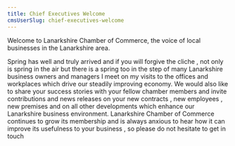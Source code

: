 ```yaml
---
title: Chief Executives Welcome
cmsUserSlug: chief-executives-welcome
---
```


Welcome to Lanarkshire Chamber of Commerce, the voice of local businesses in the Lanarkshire area.

Spring has well and truly arrived and if you will forgive the cliche , not only is spring in the air but there is a spring too in the step of many Lanarkshire business owners and managers I meet on my visits to the offices and workplaces which drive our steadily improving economy. We would also like to share your success stories with your fellow chamber members and invite contributions and news releases on your new contracts , new employees , new premises and on all other developments which enhance our Lanarkshire business environment. Lanarkshire Chamber of Commerce continues to grow its membership and is always anxious to hear how it can improve its usefulness to your business , so please do not hesitate to get in touch